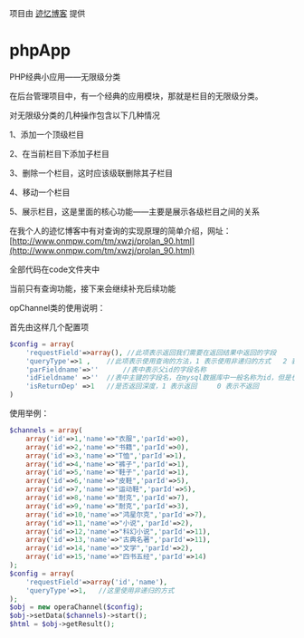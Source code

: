 项目由 [迹忆博客](http://www.onmpw.com) 提供
# phpApp
PHP经典小应用——无限级分类

在后台管理项目中，有一个经典的应用模块，那就是栏目的无限级分类。

对无限级分类的几种操作包含以下几种情况

1、添加一个顶级栏目

2、在当前栏目下添加子栏目

3、删除一个栏目，这时应该级联删除其子栏目

4、移动一个栏目

5、展示栏目，这是里面的核心功能——主要是展示各级栏目之间的关系

在我个人的迹忆博客中有对查询的实现原理的简单介绍，网址：[http://www.onmpw.com/tm/xwzj/prolan_90.html](http://www.onmpw.com/tm/xwzj/prolan_90.html)

全部代码在code文件夹中

当前只有查询功能，接下来会继续补充后续功能

opChannel类的使用说明：

首先由这样几个配置项
```Php
$config = array(
	'requestField'=>array(), //此项表示返回我们需要在返回结果中返回的字段
	'queryType'=>1 , 	//此项表示使用查询的方法，1 表示使用非递归的方式   2 表示使用递归的方式
	'parFieldname'=>''      //表中表示父id的字段名称
	'idFieldname' =>'' 	//表中主键的字段名，在mysql数据库中一般名称为id，但是也有特殊情况，特殊情况下就需要我们指定其名称
	'isReturnDep' =>1	//是否返回深度，1 表示返回     0 表示不返回
)
```
使用举例：
```Php
$channels = array(
    array('id'=>1,'name'=>"衣服",'parId'=>0),
    array('id'=>2,'name'=>"书籍",'parId'=>0),
    array('id'=>3,'name'=>"T恤",'parId'=>1),
    array('id'=>4,'name'=>"裤子",'parId'=>1),
    array('id'=>5,'name'=>"鞋子",'parId'=>1),
    array('id'=>6,'name'=>"皮鞋",'parId'=>5),
    array('id'=>7,'name'=>"运动鞋",'parId'=>5),
    array('id'=>8,'name'=>"耐克",'parId'=>7),
    array('id'=>9,'name'=>"耐克",'parId'=>3),
    array('id'=>10,'name'=>"鸿星尔克",'parId'=>7),
    array('id'=>11,'name'=>"小说",'parId'=>2),
    array('id'=>12,'name'=>"科幻小说",'parId'=>11),
    array('id'=>13,'name'=>"古典名著",'parId'=>11),
    array('id'=>14,'name'=>"文学",'parId'=>2),
    array('id'=>15,'name'=>"四书五经",'parId'=>14)
);
$config = array(
    'requestField'=>array('id','name'),
    'queryType'=>1,   //这里使用非递归的方式
);
$obj = new operaChannel($config);
$obj->setData($channels)->start();
$html = $obj->getResult();
```
